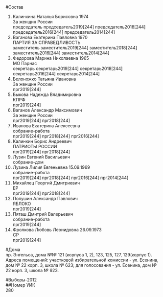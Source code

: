 #Состав  
1. Калинкина Наталья Борисовна 1974  
    За женщин России  
    председатель председатель2019[244] председатель2018[244] председатель2016[244] председатель2014[244]  
2. Ваганова Екатерина Павловна 1970  
    ПАРТИЯ ЗА СПРАВЕДЛИВОСТЬ  
    заместитель заместитель2019[244] заместитель2018[244] заместитель2016[244] заместитель2014[244]  
3. Федорова Марина Николаевна 1965  
    МО Парнас  
    секретарь секретарь2019[244] секретарь2018[244] секретарь2016[244] секретарь2014[244]  
4. Белоножко Татьяна Ивановна  
    За женщин России  
    прг2019[244]  
5. Быкова Надежда Владимировна  
    КПРФ  
    прг2019[244]  
6. Ваганов Александр Максимович  
    За женщин России  
    прг2019[244] прг2018[244]  
7. Иванова Екатерина Алексеевна  
    собрание-работа  
    прг2019[244] прг2018[244] прг2016[244]  
8. Калинкин Борис Андреевич  
    ПАТРИОТЫ РОССИИ  
    прг2019[244] прг2018[244]  
9. Лузин Евгений Васильевич  
    собрание-дом  
10. Лузина Лилия Евгеньевна 15.09.1969  
    собрание-работа  
    прг2019[244] прг2018[244] прг2016[244] прг2014[244]  
11. Михайлец Георгий Дмитриевич  
    ЕР  
    прг2019[244] прг2018[244]  
12. Полушин Александр Павлович  
    ЯБЛОКО  
    прг2019[244]  
13. Пяташ Дмитрий Валерьевич  
    собрание-работа  
    прг2019[244]  
14. Фролкова Любовь Леонидовна 26.09.1973  
    СР  
    прг2019[244]  
  
#Дома  
пр. Энгельса, дома №№ 121 (корпуса 1, 2), 123, 125, 127, 129(корпус 1). Адреса помещений: участковой избирательной комиссии - ул. Есенина, дом № 22 корп. 3, школа № 623; для голосования - ул. Есенина, дом № 22 корп. 3, школа № 623.  
  
#Выборы-2012  
##Номер УИК  
280  
